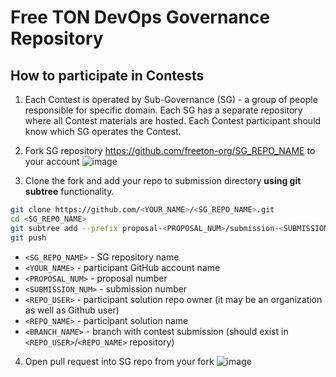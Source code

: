 # Free TON DevOps Governance Repository

## How to participate in Contests

1. Each Contest is operated by Sub-Governance (SG) - a group of people responsible for specific domain. Each SG has a separate repository where all Contest materials are hosted. Each Contest participant should know which SG operates the Contest.

2. Fork SG repository https://github.com/freeton-org/SG_REPO_NAME to your account
   ![image](https://user-images.githubusercontent.com/15122233/114208472-30d65980-9966-11eb-800f-bf1a4425e4ca.png)

3. Clone the fork and add your repo to submission directory **using git subtree** functionality.

```sh
git clone https://github.com/<YOUR_NAME>/<SG_REPO_NAME>.git
cd <SG_REPO_NAME>
git subtree add --prefix proposal-<PROPOSAL_NUM>/submission-<SUBMISSION_NUM>/<REPO_NAME> https://github.com/<REPO_USER>/<REPO_NAME>.git <BRANCH_NAME>
git push
```

- `<SG_REPO_NAME>` - SG repository name
- `<YOUR_NAME>` - participant GitHub account name
- `<PROPOSAL_NUM>` - proposal number
- `<SUBMISSION_NUM>` - submission number
- `<REPO_USER>` - participant solution repo owner (it may be an organization as well as Github user)
- `<REPO_NAME>` - participant solution name
- `<BRANCH_NAME>` - branch with contest submission (should exist in `<REPO_USER>`/`<REPO_NAME>` repository)

4. Open pull request into SG repo from your fork
   ![image](https://user-images.githubusercontent.com/15122233/114210462-7ac03f00-9968-11eb-980e-2ac4bafbd5d5.png)
